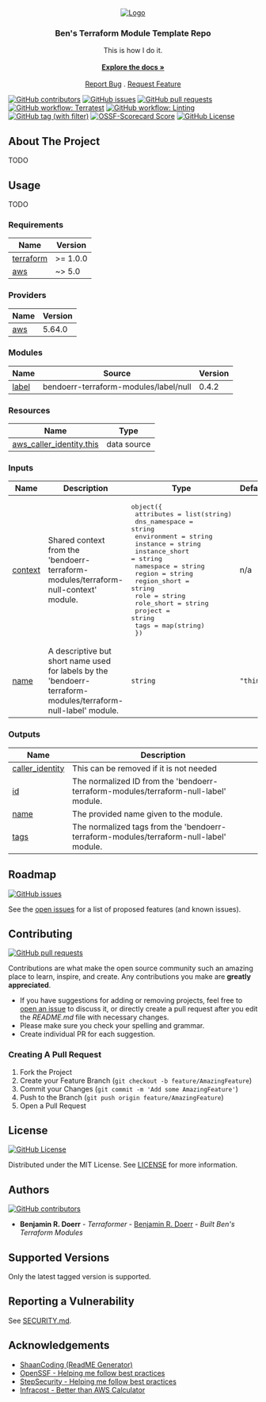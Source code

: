 <br/>
<p align="center">
  <a href="https://github.com/bendoerr-terraform-modules/terraform-aws-repo-template">
    <picture>
      <source media="(prefers-color-scheme: dark)" srcset="https://github.com/bendoerr-terraform-modules/terraform-aws-repo-template/raw/main/docs/logo-dark.png">
      <img src="https://github.com/bendoerr-terraform-modules/terraform-aws-repo-template/raw/main/docs/logo-light.png" alt="Logo">
    </picture>
  </a>

<h3 align="center">Ben's Terraform Module Template Repo</h3>

<p align="center">
    This is how I do it.
    <br/>
    <br/>
    <a href="https://github.com/bendoerr-terraform-modules/terraform-aws-repo-template"><strong>Explore the docs »</strong></a>
    <br/>
    <br/>
    <a href="https://github.com/bendoerr-terraform-modules/terraform-aws-repo-template/issues">Report Bug</a>
    .
    <a href="https://github.com/bendoerr-terraform-modules/terraform-aws-repo-template/issues">Request Feature</a>
  </p>
</p>

[<img alt="GitHub contributors" src="https://img.shields.io/github/contributors/bendoerr-terraform-modules/terraform-aws-repo-template?logo=github">](https://github.com/bendoerr-terraform-modules/terraform-aws-repo-template/graphs/contributors)
[<img alt="GitHub issues" src="https://img.shields.io/github/issues/bendoerr-terraform-modules/terraform-aws-repo-template?logo=github">](https://github.com/bendoerr-terraform-modules/terraform-aws-repo-template/issues)
[<img alt="GitHub pull requests" src="https://img.shields.io/github/issues-pr/bendoerr-terraform-modules/terraform-aws-repo-template?logo=github">](https://github.com/bendoerr-terraform-modules/terraform-aws-repo-template/pulls)
[<img alt="GitHub workflow: Terratest" src="https://img.shields.io/github/actions/workflow/status/bendoerr-terraform-modules/terraform-aws-repo-template/test.yml?logo=githubactions&label=terratest">](https://github.com/bendoerr-terraform-modules/terraform-aws-repo-template/actions/workflows/test.yml)
[<img alt="GitHub workflow: Linting" src="https://img.shields.io/github/actions/workflow/status/bendoerr-terraform-modules/terraform-aws-repo-template/lint.yml?logo=githubactions&label=linting">](https://github.com/bendoerr-terraform-modules/terraform-aws-repo-template/actions/workflows/lint.yml)
[<img alt="GitHub tag (with filter)" src="https://img.shields.io/github/v/tag/bendoerr-terraform-modules/terraform-aws-repo-template?filter=v*&label=latest%20tag&logo=terraform">](https://registry.terraform.io/modules/bendoerr-terraform-modules/cloudfront-with-s3-origin/aws/latest)
[<img alt="OSSF-Scorecard Score" src="https://img.shields.io/ossf-scorecard/github.com/bendoerr-terraform-modules/terraform-aws-repo-template?logo=securityscorecard&label=ossf%20scorecard&link=https%3A%2F%2Fsecurityscorecards.dev%2Fviewer%2F%3Furi%3Dgithub.com%2Fbendoerr-terraform-modules%2Fterraform-aws-repo-template">](https://securityscorecards.dev/viewer/?uri=github.com/bendoerr-terraform-modules/terraform-aws-repo-template)
[<img alt="GitHub License" src="https://img.shields.io/github/license/bendoerr-terraform-modules/terraform-aws-repo-template?logo=opensourceinitiative">](https://github.com/bendoerr-terraform-modules/terraform-aws-repo-template/blob/main/LICENSE.txt)

## About The Project

TODO

## Usage

TODO

<!-- BEGIN_TF_DOCS -->

### Requirements

| Name                                                                     | Version  |
| ------------------------------------------------------------------------ | -------- |
| <a name="requirement_terraform"></a> [terraform](#requirement_terraform) | >= 1.0.0 |
| <a name="requirement_aws"></a> [aws](#requirement_aws)                   | ~> 5.0   |

### Providers

| Name                                             | Version |
| ------------------------------------------------ | ------- |
| <a name="provider_aws"></a> [aws](#provider_aws) | 5.64.0  |

### Modules

| Name                                               | Source                                | Version |
| -------------------------------------------------- | ------------------------------------- | ------- |
| <a name="module_label"></a> [label](#module_label) | bendoerr-terraform-modules/label/null | 0.4.2   |

### Resources

| Name                                                                                                                       | Type        |
| -------------------------------------------------------------------------------------------------------------------------- | ----------- |
| [aws_caller_identity.this](https://registry.terraform.io/providers/hashicorp/aws/latest/docs/data-sources/caller_identity) | data source |

### Inputs

| Name                                                   | Description                                                                                                   | Type                                                                                                                                                                                                                                                                                                                                                                                                                       | Default   | Required |
| ------------------------------------------------------ | ------------------------------------------------------------------------------------------------------------- | -------------------------------------------------------------------------------------------------------------------------------------------------------------------------------------------------------------------------------------------------------------------------------------------------------------------------------------------------------------------------------------------------------------------------- | --------- | :------: |
| <a name="input_context"></a> [context](#input_context) | Shared context from the 'bendoerr-terraform-modules/terraform-null-context' module.                           | <pre>object({<br>    attributes     = list(string)<br>    dns_namespace  = string<br>    environment    = string<br>    instance       = string<br>    instance_short = string<br>    namespace      = string<br>    region         = string<br>    region_short   = string<br>    role           = string<br>    role_short     = string<br>    project        = string<br>    tags           = map(string)<br>  })</pre> | n/a       |   yes    |
| <a name="input_name"></a> [name](#input_name)          | A descriptive but short name used for labels by the 'bendoerr-terraform-modules/terraform-null-label' module. | `string`                                                                                                                                                                                                                                                                                                                                                                                                                   | `"thing"` |    no    |

### Outputs

| Name                                                                             | Description                                                                            |
| -------------------------------------------------------------------------------- | -------------------------------------------------------------------------------------- |
| <a name="output_caller_identity"></a> [caller_identity](#output_caller_identity) | This can be removed if it is not needed                                                |
| <a name="output_id"></a> [id](#output_id)                                        | The normalized ID from the 'bendoerr-terraform-modules/terraform-null-label' module.   |
| <a name="output_name"></a> [name](#output_name)                                  | The provided name given to the module.                                                 |
| <a name="output_tags"></a> [tags](#output_tags)                                  | The normalized tags from the 'bendoerr-terraform-modules/terraform-null-label' module. |

<!-- END_TF_DOCS -->

## Roadmap

[<img alt="GitHub issues" src="https://img.shields.io/github/issues/bendoerr-terraform-modules/terraform-aws-repo-template?logo=github">](https://github.com/bendoerr-terraform-modules/terraform-aws-repo-template/issues)

See the [open issues](https://github.com/bendoerr-terraform-modules/terraform-aws-repo-template/issues) for a list of
proposed features (and known issues).

## Contributing

[<img alt="GitHub pull requests" src="https://img.shields.io/github/issues-pr/bendoerr-terraform-modules/terraform-aws-repo-template?logo=github">](https://github.com/bendoerr-terraform-modules/terraform-aws-repo-template/pulls)

Contributions are what make the open source community such an amazing place to learn, inspire, and create. Any
contributions you make are **greatly appreciated**.

- If you have suggestions for adding or removing projects, feel free to
  [open an issue](https://github.com/bendoerr-terraform-modules/terraform-aws-repo-template/issues/new) to discuss it,
  or directly create a pull request after you edit the _README.md_ file with necessary changes.
- Please make sure you check your spelling and grammar.
- Create individual PR for each suggestion.

### Creating A Pull Request

1. Fork the Project
1. Create your Feature Branch (`git checkout -b feature/AmazingFeature`)
1. Commit your Changes (`git commit -m 'Add some AmazingFeature'`)
1. Push to the Branch (`git push origin feature/AmazingFeature`)
1. Open a Pull Request

## License

[<img alt="GitHub License" src="https://img.shields.io/github/license/bendoerr-terraform-modules/terraform-aws-repo-template?logo=opensourceinitiative">](https://github.com/bendoerr-terraform-modules/terraform-aws-repo-template/blob/main/LICENSE.txt)

Distributed under the MIT License. See
[LICENSE](https://github.com/bendoerr-terraform-modules/terraform-aws-repo-template/blob/main/LICENSE.txt) for more
information.

## Authors

[<img alt="GitHub contributors" src="https://img.shields.io/github/contributors/bendoerr-terraform-modules/terraform-aws-repo-template?logo=github">](https://github.com/bendoerr-terraform-modules/terraform-aws-repo-template/graphs/contributors)

- **Benjamin R. Doerr** - _Terraformer_ - [Benjamin R. Doerr](https://github.com/bendoerr/) - _Built Ben's  Terraform Modules_

## Supported Versions

Only the latest tagged version is supported.

## Reporting a Vulnerability

See [SECURITY.md](SECURITY.md).

## Acknowledgements

- [ShaanCoding (ReadME Generator)](https://github.com/ShaanCoding/ReadME-Generator)
- [OpenSSF - Helping me follow best practices](https://openssf.org/)
- [StepSecurity - Helping me follow best practices](https://app.stepsecurity.io/)
- [Infracost - Better than AWS Calculator](https://www.infracost.io/)
